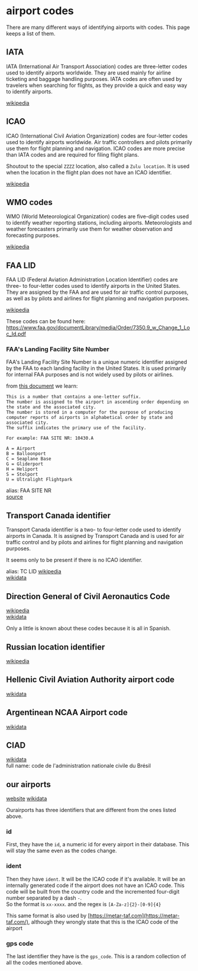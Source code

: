 # airport codes

There are many different ways of identifying airports with codes. This page keeps a list of them.

## IATA

IATA (International Air Transport Association) codes are three-letter codes used to identify airports worldwide. They are used mainly for airline ticketing and baggage handling purposes. IATA codes are often used by travelers when searching for flights, as they provide a quick and easy way to identify airports.

[wikipedia](https://en.wikipedia.org/wiki/IATA_airport_code)

## ICAO

ICAO (International Civil Aviation Organization) codes are four-letter codes used to identify airports worldwide. Air traffic controllers and pilots primarily use them for flight planning and navigation. ICAO codes are more precise than IATA codes and are required for filing flight plans.

Shoutout to the special `ZZZZ` location, also called a `Zulu location`. It is used when the location in the flight plan does not have an ICAO identifier.

[wikipedia](https://en.wikipedia.org/wiki/ICAO_airport_code)

## WMO codes

WMO (World Meteorological Organization) codes are five-digit codes used to identify weather reporting stations, including airports. Meteorologists and weather forecasters primarily use them for weather observation and forecasting purposes.

[wikipedia](https://en.wikipedia.org/wiki/Location_identifier#WMO_station_identifiers)

## FAA LID

FAA LID (Federal Aviation Administration Location Identifier) codes are three- to four-letter codes used to identify airports in the United States. They are assigned by the FAA and are used for air traffic control purposes, as well as by pilots and airlines for flight planning and navigation purposes.

[wikipedia](https://en.wikipedia.org/wiki/Location_identifier#FAA_identifier)

These codes can be found here: <https://www.faa.gov/documentLibrary/media/Order/7350.9_w_Change_1_Loc_Id.pdf>

### FAA's Landing Facility Site Number

FAA's Landing Facility Site Number is a unique numeric identifier assigned by the FAA to each landing facility in the United States. It is used primarily for internal FAA purposes and is not widely used by pilots or airlines.

from [this document](https://www.faa.gov/documentlibrary/media/advisory_circular/150-5200-35/150_5200_35.doc) we learn:

```plain
This is a number that contains a one-letter suffix.
The number is assigned to the airport in ascending order depending on the state and the associated city.
The number is stored in a computer for the purpose of producing computer reports of airports in alphabetical order by state and associated city.
The suffix indicates the primary use of the facility.  

For example: FAA SITE NR: 10430.A

A = Airport
B = Balloonport
C = Seaplane Base
G = Gliderport
H = Heliport
S = Stolport
U = Ultralight Flightpark
```

alias: FAA SITE NR  
[source](https://wiki.openstreetmap.org/wiki/Tag:aeroway%3Daerodrome)

## Transport Canada identifier

Transport Canada identifier is a two- to four-letter code used to identify airports in Canada. It is assigned by Transport Canada and is used for air traffic control and by pilots and airlines for flight planning and navigation purposes.

It seems only to be present if there is no ICAO identifier.

alias: TC LID
[wikipedia](https://en.wikipedia.org/wiki/Location_identifier#Transport_Canada_identifier)  
[wikidata](https://www.wikidata.org/wiki/Q55773856)  

## Direction General of Civil Aeronautics Code

[wikipedia](https://en.wikipedia.org/wiki/Location_identifier#Direction_General_of_Civil_Aeronautics_Code)  
[wikidata](https://www.wikidata.org/wiki/Q18222825)

Only a little is known about these codes because it is all in Spanish.

## Russian location identifier

[wikipedia](https://en.wikipedia.org/wiki/Location_identifier#Russian_location_identifier)  

## Hellenic Civil Aviation Authority airport code

[wikidata](https://www.wikidata.org/wiki/Property:P7667)  

## Argentinean NCAA Airport code

[wikidata](https://www.wikidata.org/wiki/Q5796779)

## CIAD

[wikidata](https://www.wikidata.org/wiki/Q113950896)  
full name: code de l'administration nationale civile du Brésil

## our airports

[website](https://ourairports.com/)
[wikidata](https://www.wikidata.org/wiki/Q19801308)

Ourairports has three identifiers that are different from the ones listed above.

### id

First, they have the `id`, a numeric id for every airport in their database.
This will stay the same even as the codes change.

### ident

Then they have `ident`. It will be the ICAO code if it's available. It will be an internally generated code if the airport does not have an ICAO code.
This code will be built from the country code and the incremented four-digit number separated by a dash `-`.  
So the format is `xx-xxxx`. and the regex is `[A-Za-z]{2}-[0-9]{4}`

This same format is also used by [https://metar-taf.com](https://metar-taf.com/), although they wrongly state that this is the ICAO code of the airport

### gps code

The last identifier they have is the `gps_code`. This is a random collection of all the codes mentioned above.
